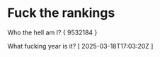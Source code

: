 # Fuck the rankings

Who the hell am I?
{ 9532184 }

What fucking year is it?
[ 2025-03-18T17:03:20Z ]

